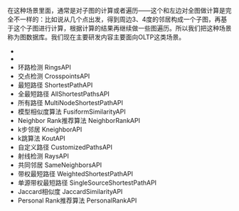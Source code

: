 


在这种场景里面，通常是对子图的计算或者遍历——这个和左边对全图做计算是完全不一样的：比如说从几个点出发，得到周边3、4度的邻居构成一个子图，再基于这个子图进行计算，根据计算的结果再继续做一些图遍历。所以我们把这种场景称为图数据库。我们现在主要研发内容主要面向OLTP这类场景。

- 
- 
- 环路检测	RingsAPI
- 交点检测	CrosspointsAPI
- 最短路径	ShortestPathAPI
- 全最短路径	AllShortestPathsAPI
- 所有路径	MultiNodeShortestPathAPI
- 模型相似度算法	FusiformSimilarityAPI
- Neighbor Rank推荐算法	NeighborRankAPI
- k步邻居	KneighborAPI
- k跳算法	KoutAPI
- 自定义路径 CustomizedPathsAPI
- 射线检测	RaysAPI
- 共同邻居	SameNeighborsAPI
- 带权最短路径	WeightedShortestPathAPI
- 单源带权最短路径	SingleSourceShortestPathAPI
- Jaccard相似度	JaccardSimilarityAPI
- Personal Rank推荐算法	PersonalRankAPI